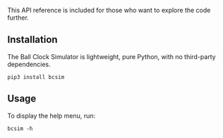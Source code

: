 This API reference is included for those who want to explore the code further.

## Installation

The Ball Clock Simulator is lightweight, pure Python, with no third-party dependencies.

```shell
pip3 install bcsim  
```

## Usage

To display the help menu, run:

```shell
bcsim -h
```
